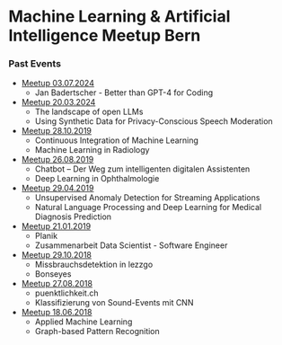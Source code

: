 # Machine Learning & Artificial Intelligence Meetup Bern

### Past Events
- [Meetup 03.07.2024](Meetup_20240703)
  - Jan Badertscher - Better than GPT-4 for Coding
- [Meetup 20.03.2024](Meetup_20240320)
  - The landscape of open LLMs
  - Using Synthetic Data for Privacy-Conscious Speech Moderation
- [Meetup 28.10.2019](Meetup_20191028)
  - Continuous Integration of Machine Learning
  - Machine Learning in Radiology
- [Meetup 26.08.2019](Meetup_20180826)
  - Chatbot – Der Weg zum intelligenten digitalen Assistenten
  - Deep Learning in Ophthalmologie
- [Meetup 29.04.2019](Meetup_20190429)
  - Unsupervised Anomaly Detection for Streaming Applications
  - Natural Language Processing and Deep Learning for Medical Diagnosis Prediction
- [Meetup 21.01.2019](Meetup_20190121)
  - Planik
  - Zusammenarbeit Data Scientist - Software Engineer
- [Meetup 29.10.2018](Meetup_20181029)
  - Missbrauchsdetektion in lezzgo
  - Bonseyes
- [Meetup 27.08.2018](Meetup_20180827)
  - puenktlichkeit.ch
  - Klassifizierung von Sound-Events mit CNN
- [Meetup 18.06.2018](Meetup_20180618)
  - Applied Machine Learning
  - Graph-based Pattern Recognition

